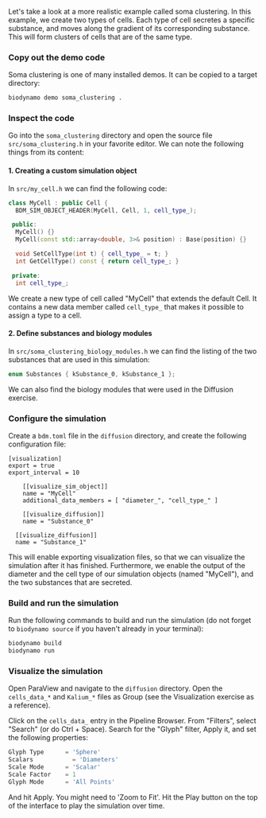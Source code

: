 Let's take a look at a more realistic example called soma clustering. In this
example, we create two types of cells. Each type of cell secretes a specific substance,
and moves along the gradient of its corresponding substance. This will form clusters
of cells that are of the same type.

### Copy out the demo code

Soma clustering is one of many installed demos. It can be copied to a target directory:

``` sh
biodynamo demo soma_clustering .
```

### Inspect the code

Go into the `soma_clustering` directory and open the source file `src/soma_clustering.h` in your favorite editor.
We can note the following things from its content:

#### 1. Creating a custom simulation object

In `src/my_cell.h` we can find the following code:

``` C++
class MyCell : public Cell {
  BDM_SIM_OBJECT_HEADER(MyCell, Cell, 1, cell_type_);

 public:
  MyCell() {}
  MyCell(const std::array<double, 3>& position) : Base(position) {}

  void SetCellType(int t) { cell_type_ = t; }
  int GetCellType() const { return cell_type_; }

 private:
  int cell_type_;
```

We create a new type of cell called "MyCell" that extends the default Cell.
It contains a new data member called `cell_type_` that makes it possible to assign
a type to a cell.

#### 2. Define substances and biology modules

In `src/soma_clustering_biology_modules.h` we can find the listing of the two substances
that are used in this simulation:

``` C++
enum Substances { kSubstance_0, kSubstance_1 };
```

We can also find the biology modules that were used in the Diffusion exercise.

### Configure the simulation

Create a `bdm.toml` file in the `diffusion` directory, and create the following
configuration file:

```
[visualization]
export = true
export_interval = 10

	[[visualize_sim_object]]
	name = "MyCell"
	additional_data_members = [ "diameter_", "cell_type_" ]

	[[visualize_diffusion]]
	name = "Substance_0"

  [[visualize_diffusion]]
  name = "Substance_1"

```

This will enable exporting visualization files, so that we can visualize the
simulation after it has finished. Furthermore, we enable the output of the diameter
and the cell type of our simulation objects (named "MyCell"), and the two substances
that are secreted.

### Build and run the simulation

Run the following commands to build and run the simulation (do not forget to
`biodynamo source` if you haven't already in your terminal):

``` sh
biodynamo build
biodynamo run
```

### Visualize the simulation

Open ParaView and navigate to the `diffusion` directory. Open the `cells_data_*`
and `Kalium_*` files as Group (see the Visualization exercise as a reference).

Click on the `cells_data_` entry in the Pipeline Browser. From "Filters", select
"Search" (or do Ctrl + Space). Search for the "Glyph" filter, Apply it, and set
the following properties:

``` Python
Glyph Type 		= 'Sphere'
Scalars 		  = 'Diameters'
Scale Mode 		= 'Scalar'
Scale Factor 	= 1
Glyph Mode 		= 'All Points'
```

And hit Apply. You might need to 'Zoom to Fit'. Hit the Play button on the top of
the interface to play the simulation over time.
